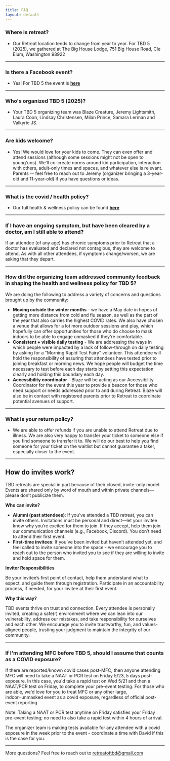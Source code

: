 ```yaml
---
title: FAQ
layout: default
---
```


### Where is retreat?

- Our Retreat location tends to change from year to year. For TBD 5 (2025), we gathered at The Big House Lodge, 751 Big House Road, Cle Elum, Washington 98922

----

### Is there a Facebook event?

- Yes! For TBD 5 the event is **[here](https://www.facebook.com/events/549676544445618)<br/>**


----

### Who's organized TBD 5 (2025)?

- Your TBD 5 organizing team was Blaze Creature, Jeremy Lightsmith, Laura Coon, Lindsay Christensen, Milan Prince, Samara Lerman and Valkyrie JS. 

----

### Are kids welcome?

- Yes! We would love for your kids to come. They can even offer and attend sessions (although some sessions might not be open to young'uns). We'll co-create norms around kid participation, interaction with others, adult-only times and spaces, and whatever else is relevant. Parents -- feel free to reach out to Jeremy (organizer bringing a 3-year-old and 11-year-old) if you have questions or ideas.

----

### What is the covid / health policy?

- Our full health & wellness policy can be found **[here](https://tbd.retreatof.com/health-policy.html)<br/>**

----

### If I have an ongoing symptom, but have been cleared by a doctor, am I still able to attend?

If an attendee (of any age) has chronic symptoms prior to Retreat that a doctor has evaluated and declared not contagious, they are welcome to attend. As with all other attendees, if symptoms change/worsen, we are asking that they depart. 

----

### How did the organizing team addressed community feedback in shaping the health and wellness policy for TBD 5?


We are doing the following to address a variety of concerns and questions brought up by the community:
- **Moving outside the winter months** - we have a May date in hopes of getting more distance from cold and flu season, as well as the part of the year that also carries the highest COVID rates. We also have chosen a venue that allows for a lot more outdoor sessions and play, which hopefully can offer opportunities for those who do choose to mask indoors to be able to engage unmasked if they're comfortable. 
- **Consistent + visible daily testing** - We are addressing the ways in which people were impacted by a lack of follow-through on daily testing by asking for a "Morning Rapid Test Fairy" volunteer. This attendee will hold the responsibility of assuring that attendees have tested prior to joining breakfast or morning news. We hope people will budget the time necessary to test before each day starts by setting this expectation clearly and holding this boundary each day. 
- **Accessibility coordinator** - Blaze will be acting as our Accessibility Coordinator for the event this year to provide a beacon for those who need support or needs addressed prior to and during Retreat. Blaze will also be in contact with registered parents prior to Retreat to coordinate potential avenues of support.

----

 ### What is your return policy? 

- We are able to offer refunds if you are unable to attend Retreat due to illness. We are also very happy to transfer your ticket to someone else if you find someone to transfer it to. We will do our best to help you find someone for your ticket on the waitlist but cannot guarantee a taker, especially closer to the event.


----

## How do invites work?

TBD retreats are special in part because of their closed, invite-only model. Events are shared only by word of mouth and within private channels—please don’t publicize them.

**Who can invite?**

- **Alumni (past attendees)**: If you’ve attended a TBD retreat, you can invite others. Invitations must be personal and direct—let your invitee know why you’re excited for them to join. If they accept, help them join our communication channels (e.g., Facebook, Discord). You don’t need to attend their first event.
- **First-time invitees**: If you’ve been invited but haven’t attended yet, and feel called to invite someone into the space - we encourage you to reach out to the person who invited you to see if they are willing to invite and hold space for them.

**Inviter Responsibilities**

Be your invitee’s first point of contact, help them understand what to expect, and guide them through registration.
Participate in an accountability process, if needed, for your invitee at their first event.

**Why this way?**

TBD events thrive on trust and connection. Every attendee is personally invited, creating a safe(r) environment where we can lean into our vulnerability, address our mistakes, and take responsibility for ourselves and each other. We encourage you to invite trustworthy, fun, and values-aligned people, trusting your judgment to maintain the integrity of our community.


----

### If I'm attending MFC before TBD 5, should I assume that counts as a COVID exposure?

If there are reported/known covid cases post-MFC, then anyone attending MFC will need to take a NAAT or PCR test on Friday 5/23, 5 days post-exposure. In this case, you'd take a rapid test on Wed 5/21 and then a NAAT/PCR test on Friday, to complete your pre-event testing. For those who are able, we'd love for you to treat MFC or any other large, indoor+unmasked event as a covid exposure, regardless of official post-event reporting.

Note: Taking a NAAT or PCR test anytime on Friday satisfies your Friday pre-event testing; no need to also take a rapid test within 4 hours of arrival.

The organizer team is making tests available for any attendee with a covid exposure in the week prior to the event - coordinate a time with David if this is the case for you. 

----

More questions? Feel free to reach out to retreatoftbd@gmail.com
